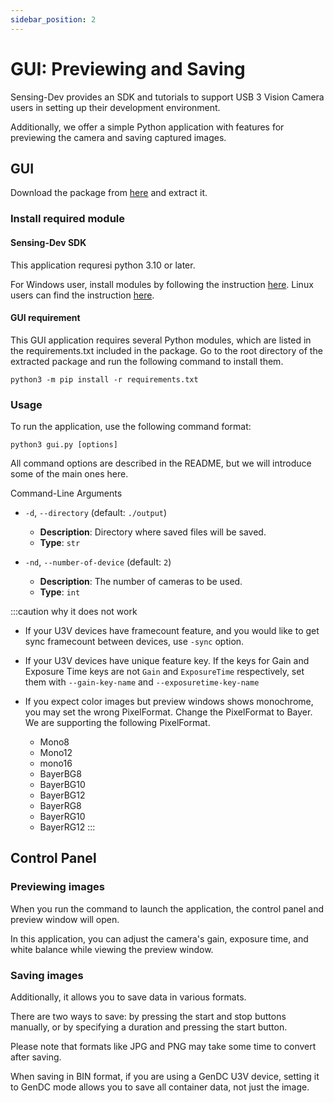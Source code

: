 ```yaml
---
sidebar_position: 2
---
```


# GUI: Previewing and Saving

Sensing-Dev provides an SDK and tutorials to support USB 3 Vision Camera users in setting up their development environment.

Additionally, we offer a simple Python application with features for previewing the camera and saving captured images.

## GUI 

Download the package from [here](https://github.com/Sensing-Dev/viewer/releases/tag/v0.1.0) and extract it.

### Install required module

#### Sensing-Dev SDK

This application requresi python 3.10 or later.

For Windows user, install modules by following the instruction [here](./../startup-guide/windows). Linux users can find the instruction [here](./../startup-guide/linux).

#### GUI requirement

This GUI application requires several Python modules, which are listed in the requirements.txt included in the package. Go to the root directory of the extracted package and run the following command to install them.

```
python3 -m pip install -r requirements.txt
```

### Usage

To run the application, use the following command format:

```
python3 gui.py [options]
```

All command options are described in the README, but we will introduce some of the main ones here.

Command-Line Arguments

- `-d`, `--directory` (default: `./output`)
  - **Description**: Directory where saved files will be saved.
  - **Type**: `str`
  
- `-nd`, `--number-of-device` (default: `2`)
  - **Description**: The number of cameras to be used.
  - **Type**: `int`
  
:::caution why it does not work 
* If your U3V devices have framecount feature, and you would like to get sync framecount between devices, use `-sync` option.

* If your U3V devices have unique feature key. If the keys for Gain and Exposure Time keys are not `Gain` and `ExposureTime` respectively, set them with `--gain-key-name` and `--exposuretime-key-name`

* If you expect color images but preview windows shows monochrome, you may set the wrong PixelFormat. Change the PixelFormat to Bayer. We are supporting the following PixelFormat.
  * Mono8
  * Mono12
  * mono16
  * BayerBG8
  * BayerBG10
  * BayerBG12
  * BayerRG8
  * BayerRG10
  * BayerRG12
:::


## Control Panel

### Previewing images

When you run the command to launch the application, the control panel and preview window will open. 

In this application, you can adjust the camera's gain, exposure time, and white balance while viewing the preview window. 

### Saving images

Additionally, it allows you to save data in various formats.

There are two ways to save: by pressing the start and stop buttons manually, or by specifying a duration and pressing the start button.

Please note that formats like JPG and PNG may take some time to convert after saving. 

When saving in BIN format, if you are using a GenDC U3V device, setting it to GenDC mode allows you to save all container data, not just the image.